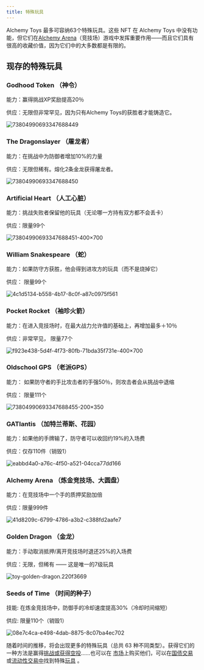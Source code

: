 ```yaml
---
title: 特殊玩具
---
```


Alchemy Toys 最多可容纳63个特殊玩具。这些 NFT 在 Alchemy Toys 中没有功能，但它们在[Alchemy Arena](https://gat.network/alchemy-arena/)（竞技场）游戏中发挥重要作用——而且它们具有很高的收藏价值，因为它们中的大多数都是有限的。
<!--more-->

## 现存的特殊玩具

### Godhood Token （神令）

能力：赢得挑战XP奖励提高20％

供应：无限但非常罕见，因为只有Alchemy Toys的获胜者才能铸造它。

![](https://gat.network/wp-content/uploads/2021/08/73804990693347688449-1-171x300.png "73804990693347688449")

### The Dragonslayer （屠龙者）

能力：在挑战中为防御者增加10%的力量

供应：无限但稀有。熔化2条金龙获得屠龙者。

![](https://gat.network/wp-content/uploads/2021/07/73804990693347688450-171x300.png "73804990693347688450")

### Artificial Heart （人工心脏）

能力：挑战失败者保留他的玩具（无论哪一方持有双方都不会丢卡）

供应：限量99个

![](https://gat.network/wp-content/uploads/2021/08/73804990693347688451-400x700-1-171x300.png "73804990693347688451-400×700")

### William Snakespeare （蛇）

能力：如果防守方获胜，他会得到进攻方的玩具（而不是烧掉它）

供应： 限量99个

![](https://gat.network/wp-content/uploads/2021/08/4c1d5134-b558-4b17-8c0f-a87c0975f561-171x300.jpeg "4c1d5134-b558-4b17-8c0f-a87c0975f561")

### Pocket Rocket （袖珍火箭）

能力：在进入竞技场时，在最大战力允许值的基础上，再增加最多＋10％

供应：非常罕见， 限量77个

![](https://gat.network/wp-content/uploads/2021/08/f923e438-5d4f-4f73-80fb-71bda35f731e-400x700-1-171x300.jpeg "f923e438-5d4f-4f73-80fb-71bda35f731e-400×700")

### Oldschool GPS （老派GPS）

能力： 如果防守者的手比攻击者的手强50％，则攻击者会从挑战中退缩

供应： 限量111个

![](https://gat.network/wp-content/uploads/2021/08/73804990693347688455-200x350-1-171x300.png "73804990693347688455-200×350")

### GATlantis （加特兰蒂斯、花园）

能力：如果他的手牌输了，防守者可以收回约19%的入场费

供应：仅存110件（销毁1）

![](https://gat.network/wp-content/uploads/2021/08/eabbd4a0-a76c-4f50-a521-04cca77dd166-171x300.jpeg "eabbd4a0-a76c-4f50-a521-04cca77dd166")

### Alchemy Arena （炼金竞技场、大圆盘）

能力：在竞技场中一个手的质押奖励加倍

供应：限量999件

![](https://gat.network/wp-content/uploads/2021/08/41d8209c-6799-4786-a3b2-c388fd2aafe7-171x300.png "41d8209c-6799-4786-a3b2-c388fd2aafe7")

### Golden Dragon （金龙）

能力：手动取消抵押/离开竞技场时退还25%的入场费

供应：无限，但稀有 —— 这是唯一的7级玩具

![](https://gat.network/wp-content/uploads/2021/08/toy-golden-dragon.220f3669-171x300.png "toy-golden-dragon.220f3669")

### Seeds of Time （时间的种子）

技能: 在炼金竞技场中，防御手的冷却速度提高30%（冷却时间缩短）

供应: 限量110个（销毁1）

![](https://gat.network/wp-content/uploads/2021/08/08e7c4ca-e498-4dab-8875-8c07ba4ec702-171x300.jpeg "08e7c4ca-e498-4dab-8875-8c07ba4ec702")

随着时间的推移，将会出现更多的特殊玩具（总共 63 种不同类型）。获得它们的一种方法是赢得[挑战或获得空投](https://gat.network/challenges-nft-airdrops/)……也可以在 [市场](https://minted.vodka/)上购买他们，可以在[国债交易](https://gat.network/watch-out-collectors-special-toys-available-at-minted-vodka-very-soon/) 或[流动性交易中](https://gat.network/win-win-buy-special-toys-with-a-discount-secure-liquidity-for-gat/)找到特殊[玩具](https://gat.network/win-win-buy-special-toys-with-a-discount-secure-liquidity-for-gat/) 。
